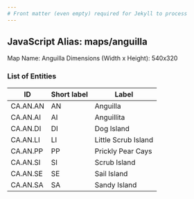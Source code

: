 ```yaml
---
# Front matter (even empty) required for Jekyll to process
---
```


## JavaScript Alias: maps/anguilla

Map Name: Anguilla
Dimensions (Width x Height): 540x320

### List of Entities

| ID       | Short label | Label                                     |
| -------- | ----------- | ----------------------------------------- |
|CA.AN.AN|AN|Anguilla|
|CA.AN.AI|AI|Anguillita|
|CA.AN.DI|DI|Dog Island|
|CA.AN.LI|LI|Little Scrub Island|
|CA.AN.PP|PP|Prickly Pear Cays|
|CA.AN.SI|SI|Scrub Island|
|CA.AN.SE|SE|Sail Island|
|CA.AN.SA|SA|Sandy Island|
